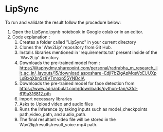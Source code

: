 # LipSync

To run and validate the result follow the procedure below:

1. Open the LipSync.ipynb notebook in Google colab or in an editor. 
2. Code explanation :
   1) Creates a folder called "LipSync" in your current directory
   2) Clones the 'Wav2Lip' repository from Git Hub.
   3) Installs libraries mentioned in 'requirements.txt' present inside of the 'Wav2Lip' directory.
   4) Downloads the pre-trained model from :
       https://iiitaphydmy.sharepoint.com/personal/radrabha_m_research_iiit_ac_in/_layouts/15/download.aspxshare=EdjI7bZlgApMqsVoEUUXpLsBxqXbn5z8VTmoxp55YNDcIA
   6) Downloads the pre-trained model for face detection from       
       https://www.adrianbulat.com/downloads/python-fan/s3fd-619a316812.pth
   5) import necessary libraries
   6) Asks to Upload video and audio files
   7) Runs the Inference by taking inputs such as model_checkpoints path,video_path, and audio_path.
   8) The final resultant video file will be stored in the Wav2lip/results/result_voice.mp4 path.
